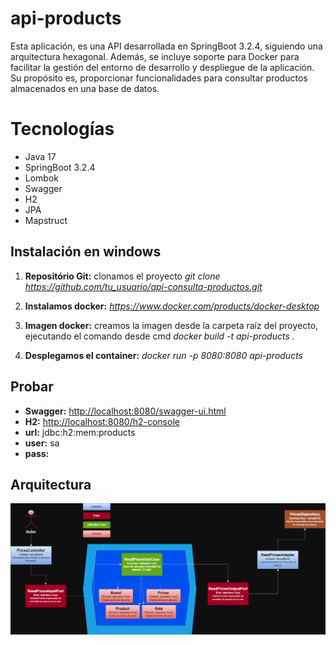 # api-products
Esta aplicación, es una API desarrollada en SpringBoot 3.2.4, siguiendo una arquitectura hexagonal. Además, se incluye soporte para Docker para facilitar la gestión del entorno de desarrollo y despliegue de la aplicación.
Su propósito es, proporcionar funcionalidades para consultar productos almacenados en una base de datos. 


# Tecnologías
* Java 17
* SpringBoot 3.2.4
* Lombok
* Swagger
* H2
* JPA
* Mapstruct


## Instalación en windows
1. **Repositório Git:** clonamos el proyecto  _git clone https://github.com/tu_usuario/api-consulta-productos.git_

2. **Instalamos docker:**  _https://www.docker.com/products/docker-desktop_

3. **Imagen docker:** creamos la imagen desde la carpeta raíz del proyecto, ejecutando el comando desde cmd  _docker build -t api-products ._

4. **Desplegamos el container:**  _docker run -p 8080:8080 api-products_

## Probar
- **Swagger:** [http://localhost:8080/swagger-ui.html](http://localhost:8080/swagger-ui.html)
- **H2:** [http://localhost:8080/h2-console](http://localhost:8080/h2-console)
-	 **url:** jdbc:h2:mem:products
-	 **user:** sa
-	 **pass:** 

## Arquitectura
![arquitectura.png](arquitectura.png)
